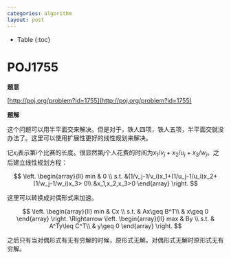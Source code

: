```yaml
---
categories: algorithm
layout: post
---
```


- Table
{:toc}
# POJ1755

**题意**

[http://poj.org/problem?id=1755](http://poj.org/problem?id=1755)

**题解**

这个问题可以用半平面交来解决。但是对于，铁人四项，铁人五项，半平面交就没办法了。这里可以使用扩展性更好的线性规划来解决。

记$x_i$表示第$i$个比赛的长度。很显然第$j$个人花费的时间为$x_1/v_j+x_2/u_j+x_3/w_j$。之后建立线性规划方程：


$$
\left. \begin{array}{ll}
min & 0 \\
s.t. &(1/v_j-1/v_i)x_1+(1/u_j-1/u_i)x_2+(1/w_j-1/w_i)x_3> 0\\
&x_1,x_2,x_3>0
\end{array} \right.
$$


这里可以转换成对偶形式来加速。


$$
\left. \begin{array}{ll}
min & Cx \\
s.t. & Ax\geq B^T\\
& x\geq 0
\end{array} \right.
\Rightarrow
\left. \begin{array}{ll}
max & By \\
s.t. & A^Ty\leq C^T\\
& y\geq 0
\end{array} \right.
$$


之后只有当对偶形式有无有穷解的时候，原形式无解。对偶形式无解时原形式无有穷解。

